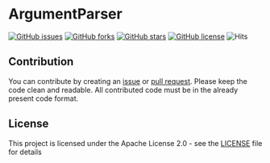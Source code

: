 # ArgumentParser

[![GitHub issues](https://img.shields.io/github/issues/BlockRainNET/ArgumentParser)](https://github.com/BlockRainNET/ArgumentParser/issues) [![GitHub forks](https://img.shields.io/github/forks/BlockRainNET/ArgumentParser)](https://github.com/BlockRainNET/ArgumentParser/network) [![GitHub stars](https://img.shields.io/github/stars/BlockRainNET/ArgumentParser)](https://github.com/BlockRainNET/ArgumentParser/stargazers) [![GitHub license](https://img.shields.io/github/license/BlockRainNET/ArgumentParser)](https://github.com/BlockRainNET/ArgumentParser/blob/master/LICENSE) ![Hits](https://hitcounter.pythonanywhere.com/count/tag.svg?url=https%3A%2F%2Fgithub.com%2FBlockRainNET%2FArgumentParser)

## Contribution

You can contribute by creating an [issue](https://github.com/BlockRainNET/ArgumentParser/issues/new) or [pull request](https://github.com/BlockRainNET/ArgumentParser/compare). Please keep the code clean and readable. All contributed code must be in the already present code format.

## License

This project is licensed under the Apache License 2.0 - see the [LICENSE](https://github.com/BlockRainNET/ArgumentParser/blob/master/LICENSE) file for details